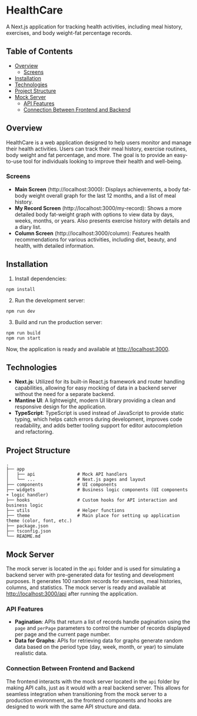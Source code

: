 # HealthCare

A Next.js application for tracking health activities, including meal history, exercises, and body weight-fat percentage records.

## Table of Contents

- [Overview](#overview)
  - [Screens](#screens)
- [Installation](#installation)
- [Technologies](#technologies)
- [Project Structure](#project-structure)
- [Mock Server](#mock-server)
  - [API Features](#api-features)
  - [Connection Between Frontend and Backend](#connection-between-frontend-and-backend)

## Overview

HealthCare is a web application designed to help users monitor and manage their health activities. Users can track their meal history, exercise routines, body weight and fat percentage, and more. The goal is to provide an easy-to-use tool for individuals looking to improve their health and well-being.

### Screens

- **Main Screen** (http://localhost:3000): Displays achievements, a body fat-body weight overall graph for the last 12 months, and a list of meal history.
- **My Record Screen** (http://localhost:3000/my-record): Shows a more detailed body fat-weight graph with options to view data by days, weeks, months, or years. Also presents exercise history with details and a diary list.
- **Column Screen** (http://localhost:3000/column): Features health recommendations for various activities, including diet, beauty, and health, with detailed information.

## Installation

1. Install dependencies:

```
npm install
```

2. Run the development server:

```
npm run dev
```

3. Build and run the production server:

```
npm run build
npm run start
```

Now, the application is ready and available at [http://localhost:3000](http://localhost:3000).

## Technologies

- **Next.js**: Utilized for its built-in React.js framework and router handling capabilities, allowing for easy mocking of data in a backend server without the need for a separate backend.
- **Mantine UI**: A lightweight, modern UI library providing a clean and responsive design for the application.
- **TypeScript**: TypeScript is used instead of JavaScript to provide static typing, which helps catch errors during development, improves code readability, and adds better tooling support for editor autocompletion and refactoring.

## Project Structure
```
.
├── app
│   ├── api                # Mock API handlers
│   └── ...                # Next.js pages and layout
├── components             # UI components
├── widgets                # Business logic components (UI components + logic handler)
├── hooks                  # Custom hooks for API interaction and business logic
├── utils                  # Helper functions
├── theme                  # Main place for setting up application theme (color, font, etc.)
├── package.json
├── tsconfig.json
└── README.md
```

## Mock Server

The mock server is located in the `api` folder and is used for simulating a backend server with pre-generated data for testing and development purposes. It generates 100 random records for exercises, meal histories, columns, and statistics.
The mock server is ready and available at [http://localhost:3000/api](http://localhost:3000/api) after running the application.

### API Features

- **Pagination**: APIs that return a list of records handle pagination using the `page` and `perPage` parameters to control the number of records displayed per page and the current page number.
- **Data for Graphs**: APIs for retrieving data for graphs generate random data based on the period type (day, week, month, or year) to simulate realistic data.

### Connection Between Frontend and Backend

The frontend interacts with the mock server located in the `api` folder by making API calls, just as it would with a real backend server. This allows for seamless integration when transitioning from the mock server to a production environment, as the frontend components and hooks are designed to work with the same API structure and data.
